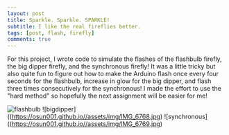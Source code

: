 ```yaml
---
layout: post
title: Sparkle. Sparkle. SPARKLE!
subtitle: I like the real fireflies better.
tags: [post, flash, firefly]
comments: true
---
```


For this project, I wrote code to simulate the flashes of the flashbulb firefly, the big dipper firefly, and the synchronous firefly! It was a little tricky but also quite fun to figure out how to make the Arduino flash once every four seconds for the flashbulb, increase in glow for the big dipper, and flash three times consecutively for the synchronous! I made the effort to use the "hard method" so hopefully the next assignment will be easier for me!

![flashbulb](https://osun001.github.io//assets/img/IMG_6765.jpg)
![bigdipper]((https://osun001.github.io//assets/img/IMG_6768.jpg)
![synchronous]((https://osun001.github.io//assets/img/IMG_6769.jpg)
